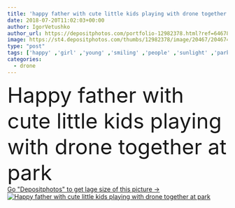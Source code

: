 ```yaml
---
title: 'happy father with cute little kids playing with drone together at park'
date: 2018-07-20T11:02:03+00:00
author: IgorVetushko
author_url: https://depositphotos.com/portfolio-12982378.html?ref=64678756
image: https://st4.depositphotos.com/thumbs/12982378/image/20467/204674708/api_thumb_450.jpg?forcejpeg=true
type: "post"
tags: ['happy' ,'girl' ,'young' ,'smiling' ,'people' ,'sunlight' ,'park' ,'outdoors' ,'cute' ,'caucasian' ,'family' ,'man' ,'technology' ,'boy' ,'childhood' ,'children' ,'kids' ,'playing' ,'device' ,'together' ,'togetherness' ,'remote' ,'son' ,'daughter' ,'parenting' ,'parent' ,'gadget' ,'brother' ,'sister' ,'father' ,'weekend' ,'backlit' ,'redhead' ,'siblings' ,'parenthood' ,'copter' ,'preteen' ,'controlled' ,'drone' ,'preadolescent' ,'copy space' ,'leisure activity' ,'looking up' ,'red haired' ,'pointing with finger' ,'quadrocopter' ,'quadcopter' ]
categories: 
  - drone
---
```

<div aling="center">
            <font size="60"> Happy father with cute little kids playing with drone together at park</font>   
</div>
<div>
    <a href='https://depositphotos.com/204674708/stock-photo-happy-father-cute-little-kids.html?ref=64678756' target=_blank > Go "Depositphotos" to get lage size of this picture ->
        <img href='https://depositphotos.com/204674708/stock-photo-happy-father-cute-little-kids.html?ref=64678756' src='https://st4.depositphotos.com/12982378/20467/i/950/depositphotos_204674708-stock-photo-happy-father-cute-little-kids.jpg?forcejpeg=true' alt='Happy father with cute little kids playing with drone together at park' >
    </a>
</div>
